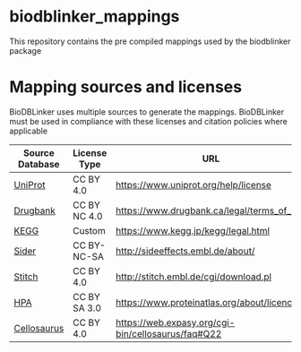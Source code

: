 # biodblinker_mappings
This repository contains the pre compiled mappings used by the biodblinker package

# Mapping sources and licenses
BioDBLinker uses multiple sources to generate the mappings. BioDBLinker must be used in compliance with these licenses and citation policies where applicable

| Source Database                                    | License Type | URL                                                |
|----------------------------------------------------|--------------|----------------------------------------------------|
| [UniProt](https://www.uniprot.org)                 | CC BY 4.0    | https://www.uniprot.org/help/license               |
| [Drugbank](https://www.drugbank.ca/)               | CC BY NC 4.0 | https://www.drugbank.ca/legal/terms_of_use         |
| [KEGG](https://www.genome.jp/kegg/)                | Custom       | https://www.kegg.jp/kegg/legal.html                |
| [Sider](http://sideeffects.embl.de/)               | CC BY-NC-SA  | http://sideeffects.embl.de/about/                  |
| [Stitch](http://stitch.embl.de/)                   | CC BY 4.0    | http://stitch.embl.de/cgi/download.pl              |
| [HPA](https://www.proteinatlas.org/)               | CC BY SA 3.0 | https://www.proteinatlas.org/about/licence         |
| [Cellosaurus](https://web.expasy.org/cellosaurus/) | CC BY 4.0    | https://web.expasy.org/cgi-bin/cellosaurus/faq#Q22 |

